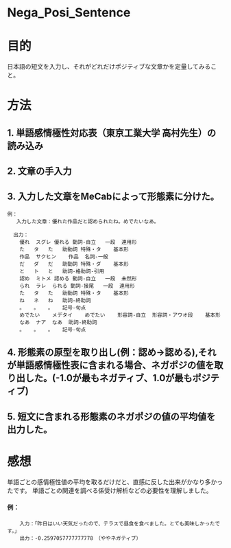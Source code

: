 # Nega_Posi_Sentence

# 目的
日本語の短文を入力し、それがどれだけポジティブな文章かを定量してみること。

# 方法
## 1. 単語感情極性対応表（東京工業大学 高村先生）の読み込み
## 2. 文章の手入力
## 3. 入力した文章をMeCabによって形態素に分けた。

    例：
       入力した文章：優れた作品だと認められたね。めでたいなあ。

      出力：
        優れ	スグレ	優れる	動詞-自立	一段	連用形
        た	タ	た	助動詞	特殊・タ	基本形
        作品	サクヒン	作品	名詞-一般		
        だ	ダ	だ	助動詞	特殊・ダ	基本形
        と	ト	と	助詞-格助詞-引用		
        認め	ミトメ	認める	動詞-自立	一段	未然形
        られ	ラレ	られる	動詞-接尾	一段	連用形
        た	タ	た	助動詞	特殊・タ	基本形
        ね	ネ	ね	助詞-終助詞		
        。	。	。	記号-句点		
        めでたい	メデタイ	めでたい	形容詞-自立	形容詞・アウオ段	基本形
        なあ	ナア	なあ	助詞-終助詞		
        。	。	。	記号-句点	

## 4. 形態素の原型を取り出し(例：認め→認める),それが単語感情極性表に含まれる場合、ネガポジの値を取り出した。(-1.0が最もネガティブ、1.0が最もポジティブ)
## 5. 短文に含まれる形態素のネガポジの値の平均値を出力した。

# 感想
単語ごとの感情極性値の平均を取るだけだと、直感に反した出来がかなり多かったです。
単語ごとの関連を調べる係受け解析などの必要性を理解しました。
####  例：
        入力：「昨日はいい天気だったので、テラスで昼食を食べました。とても美味しかったです。」
        出力：-0.2597057777777778　（ややネガティブ）
    

